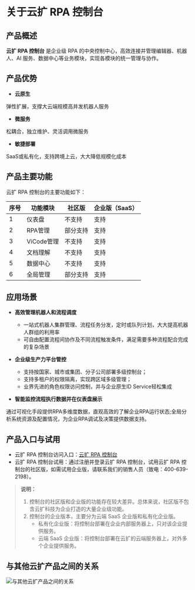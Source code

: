 # 关于云扩 RPA 控制台

## 产品概述

**云扩 RPA 控制台** 是企业级 RPA 的中央控制中心，高效连接并管理编辑器、机器人、AI 服务、数据中心等业务模块，实现各模块的统一管理与协作。

## 产品优势

- **云原生**

弹性扩展，支撑大云端规模高并发机器人服务

- **微服务**

松耦合，独立维护、灵活调用微服务

- **敏捷部署**

SaaS或私有化，支持跨境上云，大大降低规模化成本


## 产品主要功能

云扩 RPA 控制台的主要功能如下：

序号 | 功能模块 | 社区版 | 企业版（SaaS）
---------|----------|---------|---------
 1 | 仪表盘 | 不支持| 支持
 2 | RPA管理 | 部分支持| 支持
 3 | ViCode管理 | 不支持| 支持
 4 | 文档理解 | 不支持| 支持
 5 | 数据中心 | 不支持| 支持
 6 | 全局管理 | 部分支持| 支持

## 应用场景

- **高效管理机器人和流程调度**
  - 一站式机器人集群管理、流程任务分发，定时或队列计划，大大提高机器人群组的利用率
  - 可自由配置流程间协作及不同流程触发条件，满足需要多种流程配合完成的复杂场景

- **企业级生产力平台管控**

  - 支持按国家、城市或集团、分子公司部署多级控制台；​
  - 支持多租户的权限隔离，实现跨区域多级管理；​
  - 业界先进的角色权限访问控制，并与企业原生ID Service轻松集成

- **智能监控流程执行数据并在仪表盘展示**

通过可视化手段提供RPA多维度数据，直观高效的了解企业RPA运行状态;全局分析系统资源及配置情况，为企业RPA调试及决策提供数据支持。
## 产品入口与试用

- 云扩 RPA 控制台访问入口：[云扩 RPA 控制台](https://console.encoo.com/)
- 云扩 RPA 控制台试用：通过注册并登录云扩 RPA 控制台，试用云扩 RPA 控制台的社区版，如需试用企业版，请联系我们的销售人员（致电：400-639-2198）。

> **说明：**
> 1. 控制台的社区版和企业版的功能存在较大差异。总体来说，社区版不包含云扩科技为企业打造的大量企业级功能。
> 2. 控制台的企业版本，主要分为云端 SaaS 企业版和私有化企业版。
>    - 私有化企业版：将控制台部署在企业内部服务器上，只对该企业提供服务。
>    - 云端 SaaS 企业版：将控制台部署在云扩的云端服务器上，对外多个企业提供服务。

## 与其他云扩产品之间的关系

![与其他云扩产品之间的关系](https://docimages.blob.core.chinacloudapi.cn/images/Studio/productviewconsole20210520.png)
